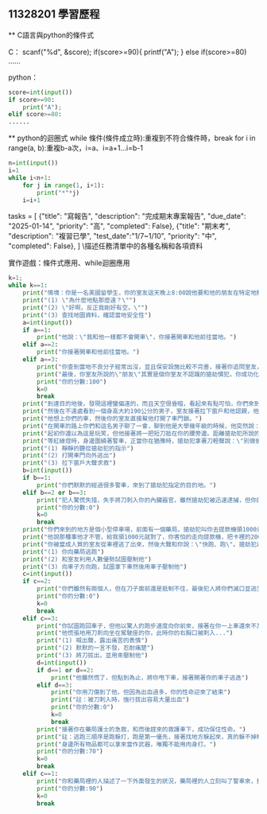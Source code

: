 ## 11328201 學習歷程
** C語言與python的條件式


C：
scanf("%d", &score);
if(score>=90){
    printf("A");
}
else if(score>=80)
......

python：
```python
score=int(input())
if score>=90:
    print("A");
elif score>=80:
......
```

** python的迴圈式
while 條件(條件成立時):重複到不符合條件時，break
for i in range(a, b):重複b-a次，i=a、i=a+1...i=b-1

```python
n=int(input())
i=1
while i<n+1:
    for j in range(1, i+1):
        print("*"*j)
    i=i+1
```

tasks = [
    {"title": "寫報告", "description": "完成期末專案報告", "due_date": "2025-01-14", "priority": "高", "completed": False},
    {"title": "期末考", "description": "複習已學", "test_date":"1/7~1/10", "priority": "中", "completed": False},
]
\\描述任務清單中的各種名稱和各項資料

實作遊戲：條件式應用、while迴圈應用
```python
k=1;
while k==1:
    print("情境：你是一名美國留學生，你的室友這天晚上8:00說他要和他的朋友在特定地點交易，車程需要30分鐘，他希望你開車載他。")
    print("(1) \"為什麼地點那麼遠？\"")
    print("(2) \"好啊，反正我剛好有空。\"")
    print("(3) 查找地圖資料，確認當地安全性")
    a=int(input())
    if a==1:
        print("他說：\"我和他一樣都不會開車\"，你接著開車和他前往當地。")
    elif a==2:
        print("你接著開車和他前往當地。")
    elif a==3:
        print("你查到當地不良分子經常出沒，並且保安設施比較不完善，接著你追問室友，發現他太執著於利益差點帶著你一起踏入危險。")
        print("最後，你室友所說的\"朋友\"其實是個你室友不認識的搶劫慣犯，你成功化險為夷。")
        print("你的分數:100")
        k=0
        break
    print("到達目的地後，發現這裡蠻偏遠的，而且天空很昏暗，看起來有點可怕，你們來到一處除了一家便利商店，四周幾乎沒有建築物的地方")
    print("然後在不遠處看到一個身高大約190公分的男子，室友接著拉下窗戶和他認親，他說覺得在這裡交易很奇怪，想換個地方。")
    print("他想上你們的車，然後你的室友直接幫他打開了車門鎖。")
    print("在開車的路上你們和這名男子聊了一會，聊到他是大學幾年級的時候，他突然說：\"我不是大學生，而是搶劫犯，你們現在被搶了。\"")
    print("起初你還以為這是玩笑，但他接著將一把短刀抵在你的腰旁邊。距離搶劫犯所說的目的地還有點距離，且不知為何，路上碰到很多警車。")
    print("等紅綠燈時，身邊圍繞著警車，正當你在猶豫時，搶劫犯拿著刀輕聲說：\"別做傻事\"。")
    print("(1) 靜靜的聽從搶劫犯的指示")
    print("(2) 打開車門向外逃出")
    print("(3) 拉下窗戶大聲求救")
    b=int(input())
    if b==1:
        print("你們默默的經過很多警車，來到了搶劫犯指定的目的地。")
    elif b==2 or b==3:
        print("犯人驚慌失措，失手將刀刺入你的內臟器官，雖然搶劫犯被迅速逮捕，但你的性命也迎來了結束。")
        print("你的分數:0")
        k=0
        break
    print("你們來到的地方是個小型停車場，前面有一個藥局，搶劫犯叫你去提款機領1000元，你和他說你只有200元。")
    print("他說那種事他才不管，給我領1000元就對了，你害怕的走向提款機，把卡裡的200元領了出來，接著準備回車上時。")
    print("你被當成人質的室友從車裡逃了出來，然後大聲和你說：\"快跑、跑\"。搶劫犯以飛快的腳步追著你的室友，接下來...")
    print("(1) 你向藥局逃跑")
    print("(2) 和室友利用人數優勢試圖壓制他")
    print("(3) 向車子方向跑，試圖拿下車然後用車子壓制他")
    c=int(input())
    if c==2:
        print("你們雖然有兩個人，但在刀子面前還是抵制不住，最後犯人將你們滅口並逃生")
        print("你的分數:0")
        k=0
        break
    elif c==3:
        print("你試圖跑回車子，但他以驚人的跑步速度向你前來，接著在你一上車還來不及 關上車門，他就抵住車門。")
        print("他慌張地用刀刺向坐在駕駛座的你，此時你的右胸口被刺入...")
        print("(1) 喊出聲，露出痛苦的表情")
        print("(2) 默默的一言不發，忍耐痛楚")
        print("(3) 將刀拔出，並用來壓制他")
        d=int(input())
        if d==1 or d==2:
            print("他雖然慌了，但點到為止，將你甩下車，接著開著你的車子逃逸")
        elif d==3:
            print("你用刀傷到了他，但因為出血過多，你的性命迎來了結束")
            print("註：被刀刺入時，強行拔出容易大量出血")
            print("你的分數:0")
            k=0
            break
        print("接著你在藥局護士的急救，和而後趕來的救護車下，成功保住性命。")
        print("註：逃跑三順序是跑躲打，跑是第一優先，接著找地方躲起來，真的躲不掉時才打，但\"打\"的禁忌是肉搏。")
        print("身邊所有物品都可以拿來當作武器，唯獨不能用肉身打。")
        print("你的分數:70")
        k=0
        break
    elif c==1:
        print("你和藥局裡的人描述了一下外面發生的狀況，藥局裡的人立刻叫了警車來，接著他開著你的車子逃逸。")
        print("你的分數:90")
        k=0
        break
```